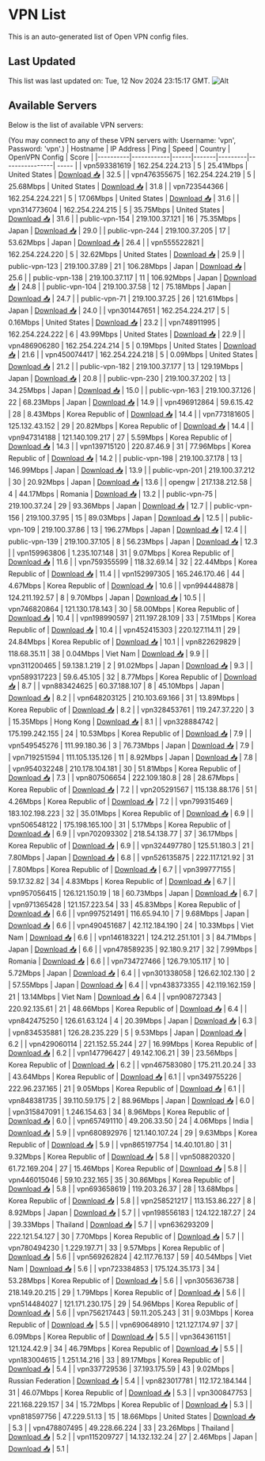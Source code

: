 # VPN List

This is an auto-generated list of Open VPN config files.

## Last Updated

This list was last updated on: Tue, 12 Nov 2024 23:15:17 GMT.
![Alt](https://repobeats.axiom.co/api/embed/186b98318ef1479477931607c1ad7d823f12451f.svg "Repobeats analytics image")

## Available Servers

Below is the list of available VPN servers:

(You may connect to any of these VPN servers with: Username: 'vpn', Password: 'vpn'.)
| Hostname | IP Address | Ping | Speed | Country | OpenVPN Config | Score |
|----------|------------|------|-------|---------|----------------| ----- |
| vpn593381619 | 162.254.224.213 | 5 | 25.41Mbps | United States | [Download 📥](./configs/server_0_US.ovpn) | 32.5 |
| vpn476355675 | 162.254.224.219 | 5 | 25.68Mbps | United States | [Download 📥](./configs/server_1_US.ovpn) | 31.8 |
| vpn723544366 | 162.254.224.221 | 5 | 17.06Mbps | United States | [Download 📥](./configs/server_2_US.ovpn) | 31.6 |
| vpn314773604 | 162.254.224.215 | 5 | 35.75Mbps | United States | [Download 📥](./configs/server_3_US.ovpn) | 31.6 |
| public-vpn-154 | 219.100.37.121 | 16 | 75.35Mbps | Japan | [Download 📥](./configs/server_4_JP.ovpn) | 29.0 |
| public-vpn-244 | 219.100.37.205 | 17 | 53.62Mbps | Japan | [Download 📥](./configs/server_5_JP.ovpn) | 26.4 |
| vpn555522821 | 162.254.224.220 | 5 | 32.62Mbps | United States | [Download 📥](./configs/server_6_US.ovpn) | 25.9 |
| public-vpn-123 | 219.100.37.89 | 21 | 106.28Mbps | Japan | [Download 📥](./configs/server_7_JP.ovpn) | 25.6 |
| public-vpn-138 | 219.100.37.117 | 11 | 106.92Mbps | Japan | [Download 📥](./configs/server_8_JP.ovpn) | 24.8 |
| public-vpn-104 | 219.100.37.58 | 12 | 75.18Mbps | Japan | [Download 📥](./configs/server_9_JP.ovpn) | 24.7 |
| public-vpn-71 | 219.100.37.25 | 26 | 121.61Mbps | Japan | [Download 📥](./configs/server_10_JP.ovpn) | 24.0 |
| vpn301447651 | 162.254.224.217 | 5 | 0.16Mbps | United States | [Download 📥](./configs/server_11_US.ovpn) | 23.2 |
| vpn748911995 | 162.254.224.222 | 6 | 43.99Mbps | United States | [Download 📥](./configs/server_12_US.ovpn) | 22.9 |
| vpn486906280 | 162.254.224.214 | 5 | 0.19Mbps | United States | [Download 📥](./configs/server_13_US.ovpn) | 21.6 |
| vpn450074417 | 162.254.224.218 | 5 | 0.09Mbps | United States | [Download 📥](./configs/server_14_US.ovpn) | 21.2 |
| public-vpn-182 | 219.100.37.177 | 13 | 129.19Mbps | Japan | [Download 📥](./configs/server_15_JP.ovpn) | 20.8 |
| public-vpn-230 | 219.100.37.202 | 13 | 34.25Mbps | Japan | [Download 📥](./configs/server_16_JP.ovpn) | 15.0 |
| public-vpn-163 | 219.100.37.126 | 22 | 68.23Mbps | Japan | [Download 📥](./configs/server_17_JP.ovpn) | 14.9 |
| vpn496912864 | 59.6.15.42 | 28 | 8.43Mbps | Korea Republic of | [Download 📥](./configs/server_18_KR.ovpn) | 14.4 |
| vpn773181605 | 125.132.43.152 | 29 | 20.82Mbps | Korea Republic of | [Download 📥](./configs/server_19_KR.ovpn) | 14.4 |
| vpn947314188 | 121.140.109.217 | 27 | 5.59Mbps | Korea Republic of | [Download 📥](./configs/server_20_KR.ovpn) | 14.3 |
| vpn139715120 | 220.87.46.9 | 31 | 77.96Mbps | Korea Republic of | [Download 📥](./configs/server_21_KR.ovpn) | 14.2 |
| public-vpn-198 | 219.100.37.178 | 13 | 146.99Mbps | Japan | [Download 📥](./configs/server_22_JP.ovpn) | 13.9 |
| public-vpn-201 | 219.100.37.212 | 30 | 20.92Mbps | Japan | [Download 📥](./configs/server_23_JP.ovpn) | 13.6 |
| opengw | 217.138.212.58 | 4 | 44.17Mbps | Romania | [Download 📥](./configs/server_24_RO.ovpn) | 13.2 |
| public-vpn-75 | 219.100.37.24 | 29 | 93.36Mbps | Japan | [Download 📥](./configs/server_25_JP.ovpn) | 12.7 |
| public-vpn-156 | 219.100.37.95 | 15 | 89.03Mbps | Japan | [Download 📥](./configs/server_26_JP.ovpn) | 12.5 |
| public-vpn-109 | 219.100.37.86 | 13 | 196.27Mbps | Japan | [Download 📥](./configs/server_27_JP.ovpn) | 12.4 |
| public-vpn-139 | 219.100.37.105 | 8 | 56.23Mbps | Japan | [Download 📥](./configs/server_28_JP.ovpn) | 12.3 |
| vpn159963806 | 1.235.107.148 | 31 | 9.07Mbps | Korea Republic of | [Download 📥](./configs/server_29_KR.ovpn) | 11.6 |
| vpn759355599 | 118.32.69.14 | 32 | 22.44Mbps | Korea Republic of | [Download 📥](./configs/server_30_KR.ovpn) | 11.4 |
| vpn152997305 | 165.246.170.46 | 44 | 4.67Mbps | Korea Republic of | [Download 📥](./configs/server_31_KR.ovpn) | 10.6 |
| vpn994448878 | 124.211.192.57 | 8 | 9.70Mbps | Japan | [Download 📥](./configs/server_32_JP.ovpn) | 10.5 |
| vpn746820864 | 121.130.178.143 | 30 | 58.00Mbps | Korea Republic of | [Download 📥](./configs/server_33_KR.ovpn) | 10.4 |
| vpn198990597 | 211.197.28.109 | 33 | 7.51Mbps | Korea Republic of | [Download 📥](./configs/server_34_KR.ovpn) | 10.4 |
| vpn452415303 | 220.127.114.11 | 29 | 24.84Mbps | Korea Republic of | [Download 📥](./configs/server_35_KR.ovpn) | 10.1 |
| vpn822629829 | 118.68.35.11 | 38 | 0.04Mbps | Viet Nam | [Download 📥](./configs/server_36_VN.ovpn) | 9.9 |
| vpn311200465 | 59.138.1.219 | 2 | 91.02Mbps | Japan | [Download 📥](./configs/server_37_JP.ovpn) | 9.3 |
| vpn589317223 | 59.6.45.105 | 32 | 8.77Mbps | Korea Republic of | [Download 📥](./configs/server_38_KR.ovpn) | 8.7 |
| vpn883424625 | 60.37.188.107 | 8 | 45.10Mbps | Japan | [Download 📥](./configs/server_39_JP.ovpn) | 8.2 |
| vpn648203125 | 210.103.69.166 | 31 | 13.89Mbps | Korea Republic of | [Download 📥](./configs/server_40_KR.ovpn) | 8.2 |
| vpn328453761 | 119.247.37.220 | 3 | 15.35Mbps | Hong Kong | [Download 📥](./configs/server_41_HK.ovpn) | 8.1 |
| vpn328884742 | 175.199.242.155 | 24 | 10.53Mbps | Korea Republic of | [Download 📥](./configs/server_42_KR.ovpn) | 7.9 |
| vpn549545276 | 111.99.180.36 | 3 | 76.73Mbps | Japan | [Download 📥](./configs/server_43_JP.ovpn) | 7.9 |
| vpn719251594 | 111.105.135.126 | 11 | 8.92Mbps | Japan | [Download 📥](./configs/server_44_JP.ovpn) | 7.8 |
| vpn954032248 | 210.178.104.181 | 30 | 51.81Mbps | Korea Republic of | [Download 📥](./configs/server_45_KR.ovpn) | 7.3 |
| vpn807506654 | 222.109.180.8 | 28 | 28.67Mbps | Korea Republic of | [Download 📥](./configs/server_46_KR.ovpn) | 7.2 |
| vpn205291567 | 115.138.88.176 | 51 | 4.26Mbps | Korea Republic of | [Download 📥](./configs/server_47_KR.ovpn) | 7.2 |
| vpn799315469 | 183.102.198.223 | 32 | 35.01Mbps | Korea Republic of | [Download 📥](./configs/server_48_KR.ovpn) | 6.9 |
| vpn506548122 | 175.198.165.100 | 31 | 5.17Mbps | Korea Republic of | [Download 📥](./configs/server_49_KR.ovpn) | 6.9 |
| vpn702093302 | 218.54.138.77 | 37 | 36.17Mbps | Korea Republic of | [Download 📥](./configs/server_50_KR.ovpn) | 6.9 |
| vpn324497780 | 125.51.180.3 | 21 | 7.80Mbps | Japan | [Download 📥](./configs/server_51_JP.ovpn) | 6.8 |
| vpn526135875 | 222.117.121.92 | 31 | 7.80Mbps | Korea Republic of | [Download 📥](./configs/server_52_KR.ovpn) | 6.7 |
| vpn399777155 | 59.17.32.82 | 34 | 4.83Mbps | Korea Republic of | [Download 📥](./configs/server_53_KR.ovpn) | 6.7 |
| vpn957056415 | 126.121.150.19 | 18 | 60.73Mbps | Japan | [Download 📥](./configs/server_54_JP.ovpn) | 6.7 |
| vpn971365428 | 121.157.223.54 | 33 | 45.83Mbps | Korea Republic of | [Download 📥](./configs/server_55_KR.ovpn) | 6.6 |
| vpn997521491 | 116.65.94.10 | 7 | 9.68Mbps | Japan | [Download 📥](./configs/server_56_JP.ovpn) | 6.6 |
| vpn490451687 | 42.112.184.190 | 24 | 10.33Mbps | Viet Nam | [Download 📥](./configs/server_57_VN.ovpn) | 6.6 |
| vpn146183221 | 124.212.251.101 | 3 | 84.71Mbps | Japan | [Download 📥](./configs/server_58_JP.ovpn) | 6.6 |
| vpn478589235 | 92.180.9.217 | 32 | 7.99Mbps | Romania | [Download 📥](./configs/server_59_RO.ovpn) | 6.6 |
| vpn734727466 | 126.79.105.117 | 10 | 5.72Mbps | Japan | [Download 📥](./configs/server_60_JP.ovpn) | 6.4 |
| vpn301338058 | 126.62.102.130 | 2 | 57.55Mbps | Japan | [Download 📥](./configs/server_61_JP.ovpn) | 6.4 |
| vpn438373355 | 42.119.162.159 | 21 | 13.14Mbps | Viet Nam | [Download 📥](./configs/server_62_VN.ovpn) | 6.4 |
| vpn908727343 | 220.92.135.61 | 21 | 48.66Mbps | Korea Republic of | [Download 📥](./configs/server_63_KR.ovpn) | 6.4 |
| vpn842475250 | 126.61.63.124 | 4 | 20.39Mbps | Japan | [Download 📥](./configs/server_64_JP.ovpn) | 6.3 |
| vpn834535881 | 126.28.235.229 | 5 | 9.53Mbps | Japan | [Download 📥](./configs/server_65_JP.ovpn) | 6.2 |
| vpn429060114 | 221.152.55.244 | 27 | 16.99Mbps | Korea Republic of | [Download 📥](./configs/server_66_KR.ovpn) | 6.2 |
| vpn147796427 | 49.142.106.21 | 39 | 23.56Mbps | Korea Republic of | [Download 📥](./configs/server_67_KR.ovpn) | 6.2 |
| vpn467583080 | 175.211.20.24 | 33 | 43.64Mbps | Korea Republic of | [Download 📥](./configs/server_68_KR.ovpn) | 6.1 |
| vpn349755226 | 222.96.237.165 | 21 | 9.05Mbps | Korea Republic of | [Download 📥](./configs/server_69_KR.ovpn) | 6.1 |
| vpn848381735 | 39.110.59.175 | 2 | 88.96Mbps | Japan | [Download 📥](./configs/server_70_JP.ovpn) | 6.0 |
| vpn315847091 | 1.246.154.63 | 34 | 8.96Mbps | Korea Republic of | [Download 📥](./configs/server_71_KR.ovpn) | 6.0 |
| vpn657491110 | 49.206.33.50 | 24 | 4.06Mbps | India | [Download 📥](./configs/server_72_IN.ovpn) | 5.9 |
| vpn680892976 | 121.140.107.24 | 29 | 9.63Mbps | Korea Republic of | [Download 📥](./configs/server_73_KR.ovpn) | 5.9 |
| vpn865197754 | 14.40.101.80 | 31 | 9.32Mbps | Korea Republic of | [Download 📥](./configs/server_74_KR.ovpn) | 5.8 |
| vpn508820320 | 61.72.169.204 | 27 | 15.46Mbps | Korea Republic of | [Download 📥](./configs/server_75_KR.ovpn) | 5.8 |
| vpn446015046 | 59.10.232.165 | 35 | 30.86Mbps | Korea Republic of | [Download 📥](./configs/server_76_KR.ovpn) | 5.8 |
| vpn693658619 | 119.203.26.37 | 28 | 13.68Mbps | Korea Republic of | [Download 📥](./configs/server_77_KR.ovpn) | 5.8 |
| vpn258521217 | 113.153.86.227 | 8 | 8.92Mbps | Japan | [Download 📥](./configs/server_78_JP.ovpn) | 5.7 |
| vpn198556183 | 124.122.187.27 | 24 | 39.33Mbps | Thailand | [Download 📥](./configs/server_79_TH.ovpn) | 5.7 |
| vpn636293209 | 222.121.54.127 | 30 | 7.70Mbps | Korea Republic of | [Download 📥](./configs/server_80_KR.ovpn) | 5.7 |
| vpn780494230 | 1.229.197.71 | 33 | 9.57Mbps | Korea Republic of | [Download 📥](./configs/server_81_KR.ovpn) | 5.6 |
| vpn569262824 | 42.117.76.137 | 59 | 40.54Mbps | Viet Nam | [Download 📥](./configs/server_82_VN.ovpn) | 5.6 |
| vpn723384853 | 175.124.35.173 | 34 | 53.28Mbps | Korea Republic of | [Download 📥](./configs/server_83_KR.ovpn) | 5.6 |
| vpn305636738 | 218.149.20.215 | 29 | 1.79Mbps | Korea Republic of | [Download 📥](./configs/server_84_KR.ovpn) | 5.6 |
| vpn514484027 | 121.171.230.175 | 29 | 54.96Mbps | Korea Republic of | [Download 📥](./configs/server_85_KR.ovpn) | 5.6 |
| vpn756217443 | 59.11.205.243 | 31 | 9.03Mbps | Korea Republic of | [Download 📥](./configs/server_86_KR.ovpn) | 5.5 |
| vpn690648910 | 121.127.174.97 | 37 | 6.09Mbps | Korea Republic of | [Download 📥](./configs/server_87_KR.ovpn) | 5.5 |
| vpn364361151 | 121.124.42.9 | 34 | 46.79Mbps | Korea Republic of | [Download 📥](./configs/server_88_KR.ovpn) | 5.5 |
| vpn183004615 | 1.251.14.216 | 33 | 89.17Mbps | Korea Republic of | [Download 📥](./configs/server_89_KR.ovpn) | 5.4 |
| vpn337729536 | 37.193.175.59 | 43 | 9.02Mbps | Russian Federation | [Download 📥](./configs/server_90_RU.ovpn) | 5.4 |
| vpn823017781 | 112.172.184.144 | 31 | 46.07Mbps | Korea Republic of | [Download 📥](./configs/server_91_KR.ovpn) | 5.3 |
| vpn300847753 | 221.168.229.157 | 34 | 15.72Mbps | Korea Republic of | [Download 📥](./configs/server_92_KR.ovpn) | 5.3 |
| vpn818597756 | 47.229.51.13 | 15 | 18.66Mbps | United States | [Download 📥](./configs/server_93_US.ovpn) | 5.3 |
| vpn478807495 | 49.228.66.224 | 33 | 23.26Mbps | Thailand | [Download 📥](./configs/server_94_TH.ovpn) | 5.2 |
| vpn115209727 | 14.132.132.24 | 27 | 2.46Mbps | Japan | [Download 📥](./configs/server_95_JP.ovpn) | 5.1 |
